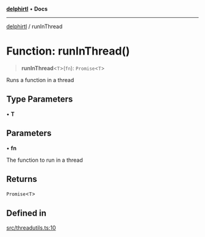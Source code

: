 [**delphirtl**](../README.md) • **Docs**

***

[delphirtl](../globals.md) / runInThread

# Function: runInThread()

> **runInThread**\<`T`\>(`fn`): `Promise`\<`T`\>

Runs a function in a thread

## Type Parameters

• **T**

## Parameters

• **fn**

The function to run in a thread

## Returns

`Promise`\<`T`\>

## Defined in

[src/threadutils.ts:10](https://github.com/chuacw/delphirtl/blob/b3907023d1eb39f3475defc4550602b3d9c50b9d/src/threadutils.ts#L10)
